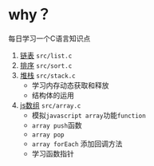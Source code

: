 # why？

每日学习一个C语言知识点

1. [链表](https://github.com/Nightink/Learn-C/blob/master/src/list.c) `src/list.c`
1. [排序](https://github.com/Nightink/Learn-C/blob/master/src/sort.c) `src/sort.c`
1. [堆栈](https://github.com/Nightink/Learn-C/blob/master/src/stack.c) `src/stack.c` 
    * 学习内存动态获取和释放
    * 结构体的运用
1. [js数组](https://github.com/Nightink/Learn-C/blob/master/src/array.c) `src/array.c` 
    * 模拟`javascript array`功能`function`
    * `array push`函数 
    * `array pop` 
    * `array forEach` 添加回调方法
    * 学习函数指针